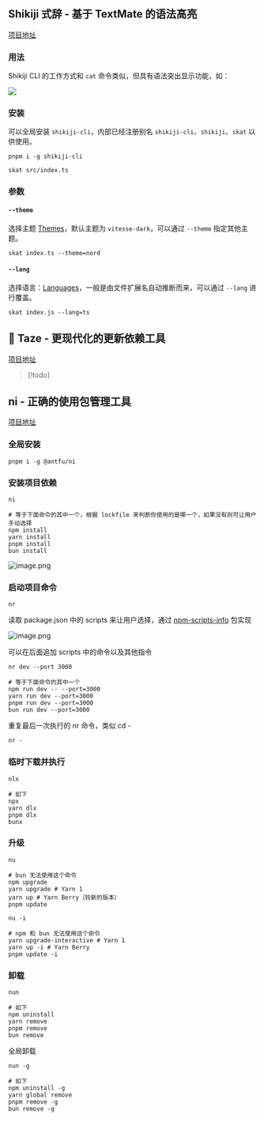 ## Shikiji 式辞 - 基于 TextMate 的语法高亮

[项目地址](https://github.com/antfu/shikiji)

### 用法

Shikiji CLI 的工作方式和 `cat` 命令类似，但具有语法突出显示功能，如：

![](https://cdn.jsdelivr.net/gh/fengstats/blogcdn@main/2023/Shikiji%20%E5%92%8C%20cat%20%E5%AF%B9%E6%AF%94%E5%9B%BE.png)

### 安装

可以全局安装 `shikiji-cli`，内部已经注册别名 `shikiji-cli`、`shikiji`、`skat` 以供使用。

```shell
pnpm i -g shikiji-cli

skat src/index.ts
```

### 参数

#### `--theme`

选择主题 [Themes](https://shikiji.netlify.app/themes)，默认主题为 `vitesse-dark`，可以通过 `--theme` 指定其他主题。

```shell
skat index.ts --theme=nord
```

#### `--lang`

选择语言：[Languages](https://shikiji.netlify.app/languages)，一般是由文件扩展名自动推断而来，可以通过 `--lang` 进行覆盖。

```shell
skat index.js --lang=ts
```

## 🥦 Taze - 更现代化的更新依赖工具

[项目地址](https://github.com/antfu/taze)

> [!todo]

## ni - 正确的使用包管理工具

[项目地址](https://github.com/antfu/ni)

### 全局安装

```shell
pnpm i -g @antfu/ni
```

### 安装项目依赖

```shell
ni

# 等于下面命令的其中一个，根据 lockfile 来判断你使用的是哪一个，如果没有则可让用户手动选择
npm install
yarn install
pnpm install
bun install
```

![image.png](https://cdn.jsdelivr.net/gh/fengstats/blogcdn@main/2023/20230728181542.png)

### 启动项目命令

```shell
nr
```

读取 package.json 中的 scripts 来让用户选择，通过 [npm-scripts-info](https://www.npmjs.com/package/npm-scripts-info) 包实现

![image.png](https://cdn.jsdelivr.net/gh/fengstats/blogcdn@main/2023/20230728181925.png)

可以在后面追加 scripts 中的命令以及其他指令

```shell
nr dev --port 3000

# 等于下面命令的其中一个
npm run dev -- --port=3000
yarn run dev --port=3000
pnpm run dev --port=3000
bun run dev --port=3000
```

重复最后一次执行的 nr 命令，类似 cd -

```shell
nr -
```

### 临时下载并执行

```shell
nlx

# 如下
npx
yarn dlx
pnpm dlx
bunx
```

### 升级

```shell
nu

# bun 无法使用这个命令
npm upgrade
yarn upgrade # Yarn 1
yarn up # Yarn Berry（较新的版本）
pnpm update
```

```shell
nu -i

# npm 和 bun 无法使用这个命令
yarn upgrade-interactive # Yarn 1
yarn up -i # Yarn Berry
pnpm update -i
```

### 卸载

```shell
nun

# 如下
npm uninstall
yarn remove
pnpm remove
bun remove
```

全局卸载

```shell
nun -g

# 如下
npm uninstall -g
yarn global remove
pnpm remove -g
bun remove -g
```
